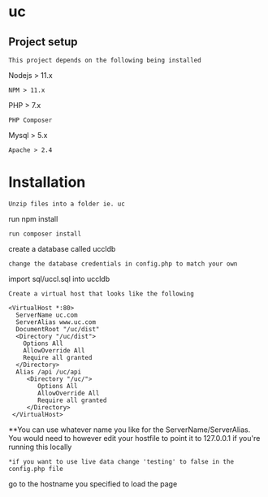 # uc

## Project setup
```
This project depends on the following being installed
```
Nodejs > 11.x
```
NPM > 11.x
```
PHP > 7.x
```
PHP Composer
```
Mysql > 5.x
```
Apache > 2.4
```

# Installation
```
Unzip files into a folder ie. uc
```
run npm install
```
run composer install
```
create a database called uccldb
```
change the database credentials in config.php to match your own
```
import sql/uccl.sql into uccldb
```
Create a virtual host that looks like the following
```

```
<VirtualHost *:80>  
  ServerName uc.com    
  ServerAlias www.uc.com    
  DocumentRoot "/uc/dist"  
  <Directory "/uc/dist">  
    Options All          
    AllowOverride All          
    Require all granted          
  </Directory>
  Alias /api /uc/api  
     <Directory "/uc/">   
        Options All        
        AllowOverride All        
        Require all granted        
     </Directory>
 </VirtualHost>
```
**You can use whatever name you like for the ServerName/ServerAlias. You would need to however edit your hostfile to point it to 127.0.0.1  if you're running this locally
```
*if you want to use live data change 'testing' to false in the config.php file
```
go to the hostname you specified to load the page
```

